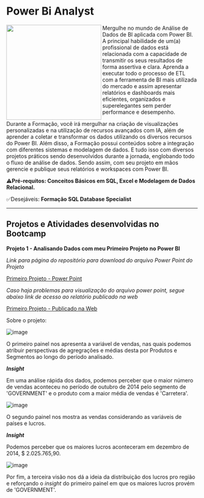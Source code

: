 # Power Bi Analyst


<picture> <img align="left" src="https://hermes.digitalinnovation.one/tracks/b9b2973e-b2be-4bf0-b6b2-57a6c8354a95.png" width = 250px></picture>


Mergulhe no mundo de Análise de Dados de BI aplicada com Power BI. A principal habilidade de um(a) profissional de dados está relacionada com a capacidade de transmitir os seus resultados de forma assertiva e clara. Aprenda a executar todo o processo de ETL com a ferramenta de BI mais utilizada do mercado e assim apresentar relatórios e dashboards mais eficientes, organizados e superelegantes sem perder performance e desempenho.

Durante a Formação, você irá mergulhar na criação de visualizações personalizadas e na utilização de recursos avançados com IA, além de aprender a coletar e transformar os dados utilizando os diversos recursos do Power BI. Além disso, a Formação possui conteúdos sobre a integração com diferentes sistemas e modelagem de dados. E tudo isso com diversos projetos práticos sendo desenvolvidos durante a jornada, englobando todo o fluxo de análise de dados. Sendo assim, com seu projeto em mãos gerencie e publique seus relatórios e workspaces com Power BI.

⚠️**Pré-requitos: Conceitos Básicos em SQL, Excel e Modelagem de Dados Relacional.**

✅Desejáveis: **Formação SQL Database Specialist**

_____________________________________________________________________________________________________________________________________________________________________

## Projetos e Atividades desenvolvidas no Bootcamp

**Projeto 1 - Analisando Dados com meu Primeiro Projeto no Power BI**

_Link para página do repositório para download do arquivo Power Point do Projeto_

[Primeiro Projeto - Power Point](https://github.com/IsraelEvangelista/Power-Bi-Analyst/blob/main/Analisando%20Dados%20com%20meu%20Primeiro%20Projeto%20no%20Power%20BI/Projeto%20Desafio%20-%20Primeiro%20Projeto%20no%20Power%20BI.pptx)

_Caso haja problemas para visualização do arquivo power point, segue abaixo link de acesso ao relatório publicado na web_

[Primeiro Projeto - Publicado na Web](https://app.powerbi.com/view?r=eyJrIjoiMjc3NTY5YWQtOWMyYy00YmI3LWI2MDUtMTQ1MmI4MGIzMGFkIiwidCI6IjdjZWZiZWRhLWRjMmQtNGQ4Mi05ZThlLTg0NDA1MDRkNTk1NCJ9)

Sobre o projeto:

![image](https://user-images.githubusercontent.com/116984176/208265818-76d02be9-9623-4d84-adf5-c279d5a533be.png)

O primeiro painel nos apresenta a variável de vendas, nas quais podemos atribuir perspectivas de agregrações e médias desta por Produtos e Segmentos ao longo do período analisado. 

**_Insight_**

Em uma análise rápida dos dados, podemos perceber que o maior número de vendas aconteceu no período de outubro de 2014 pelo segmento de 'GOVERNMENT' e o produto com a maior média de vendas é 'Carretera'.

![image](https://user-images.githubusercontent.com/116984176/208266131-9cf260cb-374d-4643-befa-dba899b059ab.png)

O segundo painel nos mostra as vendas considerando as variáveis de países e lucros. 

**_Insight_**

Podemos perceber que os maiores lucros aconteceram em dezembro de 2014, $ 2.025.765,90. 

![image](https://user-images.githubusercontent.com/116984176/208266319-134396dd-265a-4c3d-a533-b41d2fc09cda.png)

Por fim, a terceira visão nos dá a ideia da distribuição dos lucros pro região e reforçando o _insight_ do primeiro painel em que os maiores lucros provém de 'GOVERNMENT'.
